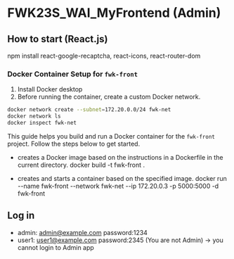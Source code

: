 # FWK23S_WAI_MyFrontend (Admin)
## How to start (React.js)
npm install
react-google-recaptcha, react-icons, react-router-dom
### Docker Container Setup for `fwk-front`
1. Install Docker desktop
2. Before running the container, create a custom Docker network.
```bash
docker network create --subnet=172.20.0.0/24 fwk-net
docker network ls
docker inspect fwk-net
```


This guide helps you build and run a Docker container for the `fwk-front` project. Follow the steps below to get started.
- creates a Docker image based on the instructions in a Dockerfile in the current directory.
docker build -t fwk-front .

- creates and starts a container based on the specified image.
docker run --name fwk-front --network fwk-net --ip 172.20.0.3 -p 5000:5000 -d fwk-front

## Log in 
- admin: admin@example.com  password:1234
- user1: user1@example.com  password:2345 (You are not Admin) -> you cannot login to Admin app
